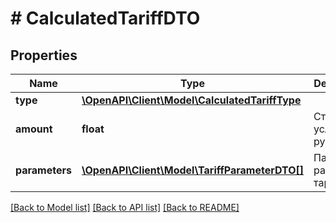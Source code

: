 # # CalculatedTariffDTO

## Properties

Name | Type | Description | Notes
------------ | ------------- | ------------- | -------------
**type** | [**\OpenAPI\Client\Model\CalculatedTariffType**](CalculatedTariffType.md) |  | [optional]
**amount** | **float** | Стоимость услуги в рублях. | [optional]
**parameters** | [**\OpenAPI\Client\Model\TariffParameterDTO[]**](TariffParameterDTO.md) | Параметры расчета тарифа. | [optional]

[[Back to Model list]](../../README.md#models) [[Back to API list]](../../README.md#endpoints) [[Back to README]](../../README.md)
